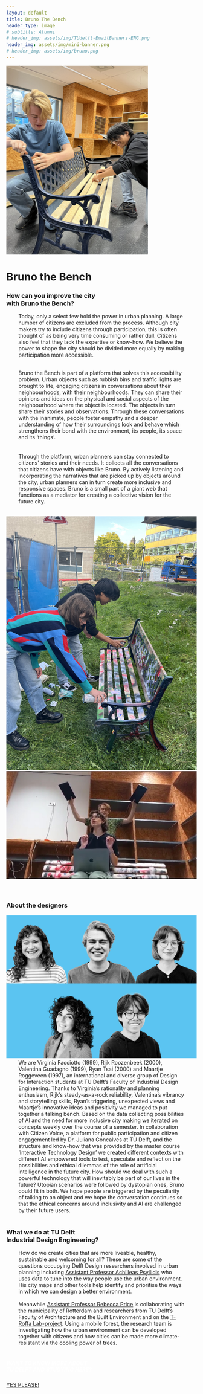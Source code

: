 ```yaml
---
layout: default
title: Bruno The Bench
header_type: image
# subtitle: Alumni
# header_img: assets/img/TUdelft-EmailBanners-ENG.png
header_img: assets/img/mini-banner.png
# header_img: assets/img/bruno.png
---
```


<!-- <img src="/assets/img/mini-banner.png" alt="Card image cap"> -->
<img src="/assets/img/02BrunoTheBench/BrunoTheBench001.jpg" alt="Card image cap" 
  style="max-height:500px;
    max-width:500px;
    height:auto;
    width:auto;">
<br> 


<!-- ## Title 1 -->
<div class="card bruno-card shadow">
<div class="card-body">
<h1 class="card-title text-center NeueMachina-project">Bruno the Bench</h1>
<h3 class="text-center NeueMachina-h4">How can you improve the city<br> with Bruno the Bench?</h3>
  <div class="card-body text-center" style="margin-left: 2rem;margin-right: 2rem;">
Today, only a select few hold the power in urban planning. A large number of citizens are excluded from the process. Although city makers try to include citizens through participation, this is often thought of as being very time consuming or rather dull. Citizens also feel that they lack the expertise or know-how. We believe the power to shape the city should be divided more equally by making participation more accessible.  <br>
<br>

Bruno the Bench is part of a platform that solves this accessibility problem. Urban objects such as rubbish bins and traffic lights are brought to life, engaging citizens in conversations about their neighbourhoods, with their neighbourhoods. They can share their opinions and ideas on the physical and social aspects of the neighbourhood where the object is located. The objects in turn share their stories and observations. Through these conversations with the inanimate, people foster empathy and a deeper understanding of how their surroundings look and behave which strengthens their bond with the environment, its people, its space and its ‘things’.  <br>  
<br>
Through the platform, urban planners can stay connected to citizens' stories and their needs. It collects all
the conversations that citizens have with objects like Bruno. By actively listening and incorporating the
narratives that are picked up by objects around the city, urban planners can in turn create more inclusive
and responsive spaces. Bruno is a small part of a giant web that functions as a mediator for creating a
collective vision for the future city.
  </div>
</div>
</div>
<br>
<div class="container">
  <div class="row">
    <div class="col-sm">
      <img src="/assets/img/02BrunoTheBench/BrunoTheBench002.jpg" alt="Card image cap">
    </div>
    <div class="col-sm">
      <img src="/assets/img/02BrunoTheBench/BrunoTheBench003.jpg" alt="Card image cap">
    </div>
  </div>
  <br>
</div>
<br>
<!-- ## Title 2 -->
<div class="card white-card shadow">
<div class="card-body">
<h3 class="card-title text-center NeueMachina-h3">About the designers</h3>
<img src="/assets/img/02BrunoTheBench/BrunoTheBench-ProfileImage.jpg" alt="Card image cap">
  <div class="card-body text-center" style="margin-left: 2rem;margin-right: 2rem;">
We are Virginia Facciotto (1999), Rijk Roozenbeek (2000), Valentina Guadagno (1999), Ryan Tsai (2000) and Maartje Roggeveen (1997), an international and diverse group of Design for Interaction students at TU Delft’s Faculty of Industrial Design Engineering. Thanks to Virginia’s rationality and planning enthusiasm, Rijk’s steady-as-a-rock reliability, Valentina’s vibrancy and storytelling skills, Ryan’s triggering, unexpected views and Maartje’s innovative ideas and positivity we managed to put together a talking bench. Based on the data collecting possibilities of AI and the need for more inclusive city making we iterated on concepts weekly over the course of a semester. In collaboration with Citizen Voice, a platform for public participation and citizen engagement led by Dr. Juliana Goncalves at TU Delft, and the structure and know-how that was provided by the master course ‘Interactive Technology Design’ we created different contexts with different AI empowered tools to test, speculate and reflect on the possibilities and ethical dilemmas of the role of artificial intelligence in the future city. How should we deal with such a powerful technology that will inevitably be part of our lives in the future? Utopian scenarios were followed by dystopian ones, Bruno could fit in both. We hope people are triggered by the peculiarity of talking to an object and we hope the conversation continues so that the ethical concerns around inclusivity and AI are challenged by their future users.
  </div>
</div>
</div>
<br>
<!-- ## Title 3   -->
<div class="card white-card shadow">
<div class="card-body">
<h3 class="card-title text-center NeueMachina-h3">What we do at TU Delft<br> Industrial Design Engineering?</h3>
  <div class="card-body text-center" style="margin-left: 2rem;margin-right: 2rem;">
How do we create cities that are more liveable, healthy, sustainable and welcoming for
all? These are some of the questions occupying Delft Design researchers involved in
urban planning including <a href="https://www.youtube.com/watch?v=co3q_DAEt1E"><u>Assistant Professor Achilleas Psyllidis</u></a> who uses data to tune
into the way people use the urban environment. His city maps and other tools help
identify and prioritise the ways in which we can design a better environment.
<br><br> Meanwhile <a href="https://www.tudelft.nl/io/over-io/personen/price-ra#:~:text=Rebecca%2520Anne%2520Price%2520is%2520a,multi%252Dleveled%2520and%2520networked%2520innovation."><u>Assistant Professor Rebecca Price</u></a> is collaborating with the municipality of Rotterdam and
researchers from TU Delft’s Faculty of Architecture and the Built Environment and on
the <a href="https://www.tudelft.nl/en/2023/io/june/mobile-forest-project-aims-to-green-the-city-together-with-citizens"><u>T-Roffa Lab-project</u></a>. Using a mobile forest, the research team is investigating how
the urban environment can be developed together with citizens and how cities can be
made more climate-resistant via the cooling power of trees.
  </div>
</div>
</div>
<br>
<div class="card text-center  blue-card shadow">
  <div class="card-body">
    <h5 class="card-title NeueMachina-h4" style="color:white;">WANT TO KNOW MORE ABOUT <br>TU DELFT AND STUDYING HERE?</h5>
    <a href="https://www.tudelft.nl/en/education/practical-matters/studying-at-tu-delft" class="btn btn-primary NeueMachina">YES PLEASE!</a>
  </div>
</div>